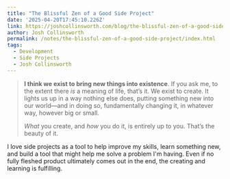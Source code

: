 ```yaml
---
title: "The Blissful Zen of a Good Side Project"
date: '2025-04-20T17:45:10.226Z'
link: https://joshcollinsworth.com/blog/the-blissful-zen-of-a-good-side-project
author: Josh Collinsworth
permalink: /notes/the-blissful-zen-of-a-good-side-project/index.html
tags:
  - Development
  - Side Projects
  - Josh Collinsworth
---
```

> **I think we exist to bring new things into existence**. If you ask me, to the extent there *is* a meaning of life, that’s it. We exist to create. It lights us up in a way nothing else does, putting something new into our world—and in doing so, fundamentally changing it, in whatever way, however big or small.
> 
> *What* you create, and *how* you do it, is entirely up to you. That’s the beauty of it.

I love side projects as a tool to help improve my skills, learn something new, and build a tool that might help me solve a problem I'm having. Even if no fully fleshed product ultimately comes out in the end, the creating and learning is fulfilling.